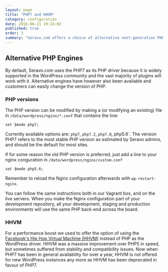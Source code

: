 ```yaml
---
layout: page
title: "PHP7 and HHVM"
category: configuration
date: 2016-06-21 19:24:02
published: true
order: 3
summary: "Seravo.com offers a choice of alternative next-generation PHP engines, like PHP7 or HHVM to be used with WordPress"
---
```


## Alternative PHP Engines

By default, Seravo.com uses the PHP7 as its PHP driver because it is widely supported in the WordPress community and the vast majority of plugins will work with it. Alternative engines have however also been available and customers can easily change the version of PHP.

### PHP versions

The PHP version can be modified by making a (or modifying an existing) file in `/data/wordpress/nginx/*.conf` that contains the line:
```
set $mode php7;
```

Currently available options are: `php7`, `php7.2`, `php7.0`, php5.6`. The version PHP7 refers to the most stable PHP version as estimated by Seravo admins, and should be the default for most sites.

If for some reason the old PHP version is preferred, just add a line to your nginx conguration in `/data/wordpress/nginx/custom.conf`
```
set $mode php5.6;
```

Remember to reload the Nginx configuration afterwards with `wp-restart-nginx`.

You can follow the same instructions both in our Vagrant box, and on the live servers. When you make the Nginx configuration part of your development repository, all your development, staging and production environments will use the same PHP back-end across the board.

### HHVM

For a performance boost we used to offer the option of using the [Facebook's Hip Hop Virtual Machine (HHVM)](http://hhvm.com) instead of PHP as the WordPress driver. HHVM was a massive improvement over PHP5 in speed, but sometimes suffered from stability and compatibility issues. Now when PHP7 has been in general availability for over a year, HHVM is not offered for new WordPress instances any more as HHVM has been deprecated in favour of PHP7.
